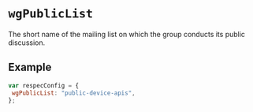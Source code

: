 # `wgPublicList`

The short name of the mailing list on which the group conducts its public discussion. 

## Example

```js
var respecConfig = {
 wgPublicList: "public-device-apis", 
};
```
